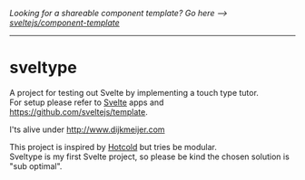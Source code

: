 *Looking for a shareable component template? Go here --> [sveltejs/component-template](https://github.com/sveltejs/component-template)*

---

# sveltype

A project for testing out Svelte by implementing a touch type tutor.  
For setup please refer to [Svelte](https://svelte.dev) apps and  https://github.com/sveltejs/template.

I'ts alive under http://www.dijkmeijer.com<br/>

This project is inspired by [Hotcold](https://github.com/palerdot/hotcold) but tries be modular.  
Sveltype is my first Svelte project, so please be kind the chosen solution is "sub optimal".
